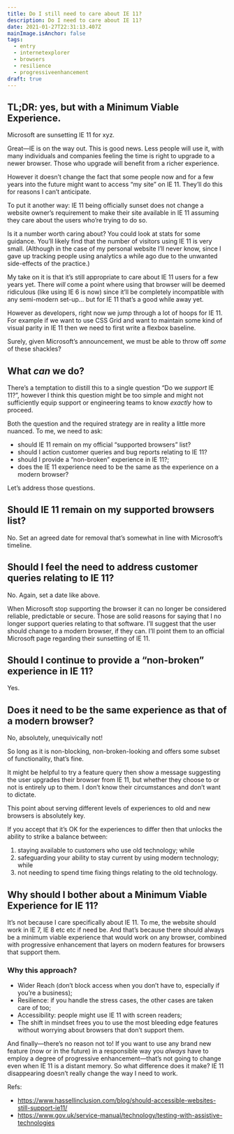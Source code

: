 ```yaml
---
title: Do I still need to care about IE 11?
description: Do I need to care about IE 11?
date: 2021-01-27T22:31:13.407Z
mainImage.isAnchor: false
tags:
  - entry
  - internetexplorer
  - browsers
  - resilience
  - progressiveenhancement
draft: true
---
```

TL;DR: yes, but with a Minimum Viable Experience. 
---

Microsoft are sunsetting IE 11 for xyz.

Great—IE is on the way out. This is good news. Less people will use it, with many individuals and companies feeling the time is right to upgrade to a newer browser. Those who upgrade will benefit from a richer experience.

However it doesn’t change the fact that some people now and for a few years into the future might want to access “my site” on IE 11. They’ll do this for reasons I can’t anticipate.

To put it another way: IE 11 being officially sunset does not change a website owner’s requirement to make their site available in IE 11 assuming they care about the users who’re trying to do so.

Is it a number worth caring about? You could look at stats for some guidance. You’ll likely find that the number of visitors using IE 11 is very small. (Although in the case of my personal website I’ll never know, since I gave up tracking people using analytics a while ago due to the unwanted side-effects of the practice.)

My take on it is that it’s still appropriate to care about IE 11 users for a few years yet. There _will_ come a point where using that browser will be deemed ridiculous (like using IE 6 is now) since it’ll be completely incompatible with any semi-modern set-up… but for IE 11 that’s a good while away yet.

However as developers, right now we jump through a lot of hoops for IE 11. For example if we want to use CSS Grid and want to maintain some kind of visual parity in IE 11 then we need to first write a flexbox baseline.

Surely, given Microsoft’s announcement, we must be able to throw off _some_ of these shackles?

## What _can_ we do?

There’s a temptation to distill this to a single question “Do we _support_ IE 11?”, however I think this question might be too simple and might not sufficiently equip support or engineering teams to know _exactly_ how to proceed. 

Both the question and the required strategy are in reality a little more nuanced. To me, we need to ask: 

- should IE 11 remain on my official “supported browsers” list?
- should I action customer queries and bug reports relating to IE 11?
- should I provide a “non-broken” experience in IE 11?; 
- does the IE 11 experience need to be the same as the experience on a modern browser?

Let’s address those questions.

## Should IE 11 remain on my supported browsers list?

No. Set an agreed date for removal that’s somewhat in line with Microsoft’s timeline.

## Should I feel the need to address customer queries relating to IE 11?

No. Again, set a date like above.

When Microsoft stop supporting the browser it can no longer be considered reliable, predictable or secure. Those are solid reasons for saying that I no longer support queries relating to that software. I’ll suggest that the user should change to a modern browser, if they can. I’ll point them to an official Microsoft page regarding their sunsetting of IE 11.

## Should I continue to provide a “non-broken” experience in IE 11?

Yes.

## Does it need to be the same experience as that of a modern browser?

No, absolutely, unequivically not!

So long as it is non-blocking, non-broken-looking and offers some subset of functionality, that’s fine. 

It might be helpful to try a feature query then show a message suggesting the user upgrades their browser from IE 11, but whether they choose to or not is entirely up to them. I don’t know their circumstances and don’t want to dictate.

This point about serving different levels of experiences to old and new browsers is absolutely key.

If you accept that it’s OK for the experiences to differ then that unlocks the ability to strike a balance between: 

1. staying available to customers who use old technology; while 
2. safeguarding your ability to stay current by using modern technology; while
3. not needing to spend time fixing things relating to the old technology.

## Why should I bother about a Minimum Viable Experience for IE 11?

It’s not because I care specifically about IE 11. To me, the website should work in IE 7, IE 8 etc etc if need be. And that’s because there should always be a minimum viable experience that would work on any browser, combined with progressive enhancement that layers on modern features for browsers that support them. 

### Why this approach? 

- Wider Reach (don’t block access when you don’t have to, especially if you’re a business); 
- Resilience: if you handle the stress cases, the other cases are taken care of too;
- Accessibility: people might use IE 11 with screen readers; 
- The shift in mindset frees you to use the most bleeding edge features without worrying about browsers that don’t support them. 

And finally—there’s no reason not to! If you want to use any brand new feature (now or in the future) in a responsible way you _always_ have to employ a degree of progressive enhancement—that’s not going to change even when IE 11 is a distant memory. So what difference does it make? IE 11 disappearing doesn’t really change the way I need to work.

Refs:
- https://www.hassellinclusion.com/blog/should-accessible-websites-still-support-ie11/
- https://www.gov.uk/service-manual/technology/testing-with-assistive-technologies
